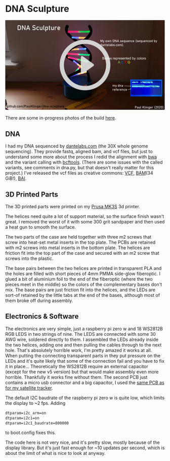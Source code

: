 # DNA Sculpture

[![](video_link_image.jpg)](https://youtu.be/C1H_zHTX7Ds "Project video")

There are some in-progress photos of the build [here](https://imgur.com/a/wToFaz0).

## DNA
I had my DNA sequenced by [dantelabs.com](https://www.dantelabs.com/) (the 30X whole genome sequencing). They provide fastq, aligned bam, and vcf files, but just to understand some more about the process I redid the alignment with [bwa](https://github.com/lh3/bwa) and the variant calling with [bcftools](https://github.com/samtools/bcftools). (There are some issues with the called variants, see comments in dna.py, but that doesn't really matter for this project.) I've released the vcf files as creative commons: [VCF](https://almoturg.com/paul_klinger_vcf_grch38.zip), [BAM](https://api.sequencing.com/download.ashx?id=27a5d439-af53-4887-940c-dd9895c1915e)(34 GiB!), [BAI](https://api.sequencing.com/download.ashx?id=ad2bf9d3-d068-4d9a-8b01-ec432784baf2).

## 3D Printed Parts
The 3D printed parts were printed on my [Prusa MK3S](https://shop.prusa3d.com/en/3d-printers/180-original-prusa-i3-mk3-kit.html) 3d printer.

The helices need quite a lot of support material, so the surface finish wasn't great. I removed the worst of it with some 300 grit sandpaper and then used a heat gun to smooth the surface.

The two parts of the case are held together with three m2 screws that screw into heat-set metal inserts in the top plate. The PCBs are retained with m2 screws into metal inserts in the bottom plate. The helices are friction fit into the top part of the case and secured with an m2 screw that screws into the plastic.

The base pairs between the two helices are printed in transparent PLA and the holes are filled with short pieces of 4mm PMMA side-glow fiberoptic. I glued a bit of aluminium foil to the end of the fiberoptic (where the two pieces meet in the middle) so the colors of the complementary bases don't mix. The base pairs are just friction fit into the helices, and the LEDs are sort-of retained by the little tabs at the end of the bases, although most of them broke off during assembly.

## Electronics & Software
The electronics are very simple, just a raspberry pi zero w and 18 WS2812B RGB LEDS in two strings of nine.
The LEDS are connected with some 30 AWG wire, soldered directly to them. I assembled the LEDs already inside the two helices, adding one and then pulling the cables through to the next hole. That's absolutely horrible work, I'm pretty amazed it works at all. When putting the connecting transparent parts in they put pressure on the LEDs and it's quite likely that some of the connection fail and you have to fix it in place... 
Theoretically the WS2812B require an external capacitor (except for the new v5 version) but that would make assembly even more horrible. Thankfully it works fine without them.
The second PCB just contains a micro usb connector and a big capacitor, I used the [same PCB as for my satellite tracker](https://github.com/PaulKlinger/satellite_tracker/tree/master/PCBs/auxiliary).

The default I2C baudrate of the raspberry pi zero w is quite low, which limits the display to ~2 fps. Adding
```
dtparam=i2c_arm=on
dtparam=i2c1=on
dtparam=i2c1_baudrate=800000
```
to boot.config fixes this.

The code here is not very nice, and it's pretty slow, mostly because of the display library. But it's just fast enough for ~10 updates per second, which is about the limit of what is nice to look at anyway.

